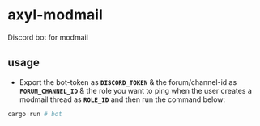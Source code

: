 # axyl-modmail
Discord bot for modmail

## usage
- Export the bot-token as **`DISCORD_TOKEN`** & the forum/channel-id as **`FORUM_CHANNEL_ID`** & the role you want to ping when the user creates a modmail thread as **`ROLE_ID`** and then run the command below:
```bash
cargo run # bot
```
